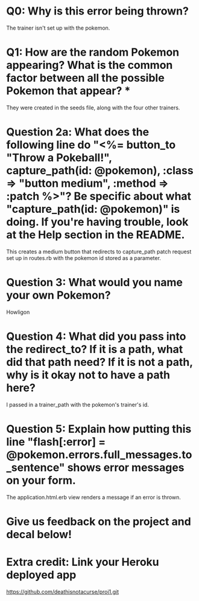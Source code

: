 # Q0: Why is this error being thrown?
The trainer isn't set up with the pokemon.

# Q1: How are the random Pokemon appearing? What is the common factor between all the possible Pokemon that appear? *
They were created in the seeds file, along with the four other trainers.

# Question 2a: What does the following line do "<%= button_to "Throw a Pokeball!", capture_path(id: @pokemon), :class => "button medium", :method => :patch %>"? Be specific about what "capture_path(id: @pokemon)" is doing. If you're having trouble, look at the Help section in the README.
This creates a medium button that redirects to capture_path patch request set up in routes.rb with the pokemon id stored as a parameter.
# Question 3: What would you name your own Pokemon?
Howligon
# Question 4: What did you pass into the redirect_to? If it is a path, what did that path need? If it is not a path, why is it okay not to have a path here?
I passed in a trainer_path with the pokemon's trainer's id.
# Question 5: Explain how putting this line "flash[:error] = @pokemon.errors.full_messages.to_sentence" shows error messages on your form.
The application.html.erb view renders a message if an error is thrown.
# Give us feedback on the project and decal below!

# Extra credit: Link your Heroku deployed app

https://github.com/deathisnotacurse/proj1.git
